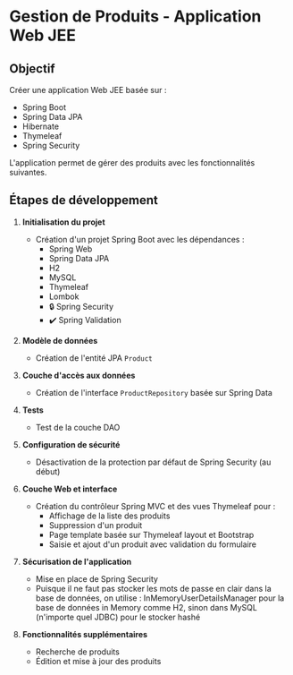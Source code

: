 # Gestion de Produits - Application Web JEE

## Objectif
Créer une application Web JEE basée sur :
- Spring Boot
- Spring Data JPA
- Hibernate
- Thymeleaf
- Spring Security

L'application permet de gérer des produits avec les fonctionnalités suivantes.

## Étapes de développement

1. **Initialisation du projet**
   - Création d'un projet Spring Boot avec les dépendances :
     - Spring Web
     - Spring Data JPA
     - H2
     - MySQL
     - Thymeleaf
     - Lombok
     - 🔒 Spring Security
     - ✔️ Spring Validation

2. **Modèle de données**
   - Création de l'entité JPA `Product`

3. **Couche d'accès aux données**
   - Création de l'interface `ProductRepository` basée sur Spring Data

4. **Tests**
   - Test de la couche DAO

5. **Configuration de sécurité**
   - Désactivation de la protection par défaut de Spring Security (au début)

6. **Couche Web et interface**
   - Création du contrôleur Spring MVC et des vues Thymeleaf pour :
     - Affichage de la liste des produits
     - Suppression d'un produit
     - Page template basée sur Thymeleaf layout et Bootstrap
     - Saisie et ajout d'un produit avec validation du formulaire

7. **Sécurisation de l'application**
   - Mise en place de Spring Security
   - Puisque il ne faut pas stocker les mots de passe en clair dans la base de données, on utilise : InMemoryUserDetailsManager pour la base de données in Memory comme H2, sinon dans MySQL (n'importe quel JDBC) pour le stocker hashé

8. **Fonctionnalités supplémentaires**
   - Recherche de produits
   - Édition et mise à jour des produits

